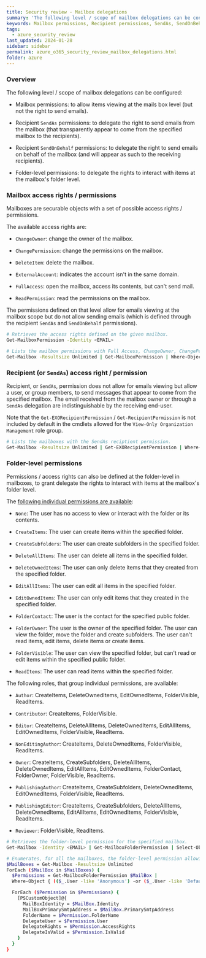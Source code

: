 ```yaml
---
title: Security review - Mailbox delegations
summary: 'The following level / scope of mailbox delegations can be configured:\n\n - Mailbox permissions: to allow items viewing at the mails box level (but not the right to send emails).\n\n - Recipient SendAs permissions: to delegate the right to send emails from the mailbox (that transparently appear to come from the specified mailbox to the recipients).\n\n - Recipient SendOnBehalf permissions: to delegate the right to send emails on behalf of the mailbox (and will appear as such to the receiving recipients).\n\n - Folder-level permissions: to delegate the rights to interact with items at the mailboxes folder level.'
keywords: Mailbox permissions, Recipient permissions, SendAs, SendOnBehalf, Folder-level permissions, ChangeOwner, ChangePermission, DeleteItem, ExternalAccount, FullAccess, ReadPermission
tags:
  - azure_security_review
last_updated: 2024-01-28
sidebar: sidebar
permalink: azure_o365_security_review_mailbox_delegations.html
folder: azure
---
```


### Overview

The following level / scope of mailbox delegations can be configured:

  - Mailbox permissions: to allow items viewing at the mails
    box level (but not the right to send emails).

  - Recipient `SendAs` permissions: to delegate the right to send emails from
    the mailbox (that transparently appear to come from the specified mailbox
    to the recipients).

  - Recipient `SendOnBehalf` permissions: to delegate the right to send emails
    on behalf of the mailbox (and will appear as such to the receiving
    recipients).

  - Folder-level permissions: to delegate the rights to interact with items at
    the mailbox's folder level.

### Mailbox access rights / permissions

Mailboxes are securable objects with a set of possible access rights /
permissions.

The available access rights are:

  - `ChangeOwner`: change the owner of the mailbox.

  - `ChangePermission`: change the permissions on the mailbox.

  - `DeleteItem`: delete the mailbox.

  - `ExternalAccount`: indicates the account isn't in the same domain.

  - `FullAccess`: open the mailbox, access its contents, but can't send mail.

  - `ReadPermission`: read the permissions on the mailbox.

The permissions defined on that level allow for emails viewing at the mailbox
scope but do not allow sending emails (which is defined through the recipient
`SendAs` and `SendOnBehalf` permissions).

```bash
# Retrieves the access rights defined on the given mailbox.
Get-MailboxPermission -Identity <EMAIL>

# Lists the mailbox permissions with Full Access, ChangeOwner, ChangePermission, or ExternalAccount access rights.
Get-Mailbox -Resultsize Unlimited | Get-MailboxPermission | Where-Object { ($_.Accessrights -like "FullAccess" -or $_.Accessrights -like "ChangeOwner" -or $_.Accessrights -like "ChangePermission" -or $_.Accessrights -like "ExternalAccount") } | Format-List
```

### Recipient (or `SendAs`) access right / permission

Recipient, or `SendAs`, permission does not allow for emails viewing but
allow a user, or group members, to send messages that appear to come from the
specified mailbox. The email received from the mailbox owner or through a
`SendAs` delegation are indistinguishable by the receiving end-user.

Note that the `Get-EXORecipientPermission` / `Get-RecipientPermission` is not
included by default in the cmdlets allowed for the
`View-Only Organization Management` role group.

```bash
# Lists the mailboxes with the SendAs reciptient permission.
Get-Mailbox -Resultsize Unlimited | Get-EXORecipientPermission | Where-Object { ($_.Accessrights -like "SendAs") }
```

### Folder-level permissions

Permissions / access rights can also be defined at the folder-level in
mailboxes, to grant delegate the rights to interact with items at the
mailbox's folder level.

The [following individual permissions are available](https://learn.microsoft.com/en-us/powershell/module/exchange/add-mailboxfolderpermission):

  - `None`: The user has no access to view or interact with the folder or its
    contents.

  - `CreateItems`: The user can create items within the specified folder.

  - `CreateSubfolders`: The user can create subfolders in the specified folder.

  - `DeleteAllItems`: The user can delete all items in the specified folder.

  - `DeleteOwnedItems`: The user can only delete items that they created from
    the specified folder.

  - `EditAllItems`: The user can edit all items in the specified folder.

  - `EditOwnedItems`: The user can only edit items that they created in the
    specified folder.

  - `FolderContact`: The user is the contact for the specified public folder.

  - `FolderOwner`: The user is the owner of the specified folder. The user can
    view the folder, move the folder and create subfolders. The user can't read
    items, edit items, delete items or create items.

  - `FolderVisible`: The user can view the specified folder, but can't read or
    edit items within the specified public folder.

  - `ReadItems`: The user can read items within the specified folder.

The following roles, that group individual permissions, are available:

  - `Author`: CreateItems, DeleteOwnedItems, EditOwnedItems, FolderVisible,
    ReadItems.

  - `Contributor`: CreateItems, FolderVisible.

  - `Editor`: CreateItems, DeleteAllItems, DeleteOwnedItems, EditAllItems,
    EditOwnedItems, FolderVisible, ReadItems.

  - `NonEditingAuthor`: CreateItems, DeleteOwnedItems, FolderVisible,
    ReadItems.

  - `Owner`: CreateItems, CreateSubfolders, DeleteAllItems, DeleteOwnedItems,
    EditAllItems, EditOwnedItems, FolderContact, FolderOwner, FolderVisible,
    ReadItems.

  - `PublishingAuthor`: CreateItems, CreateSubfolders, DeleteOwnedItems,
    EditOwnedItems, FolderVisible, ReadItems.

  - `PublishingEditor`: CreateItems, CreateSubfolders, DeleteAllItems,
    DeleteOwnedItems, EditAllItems, EditOwnedItems, FolderVisible, ReadItems.

  - `Reviewer`: FolderVisible, ReadItems.

```bash
# Retrieves the folder-level permission for the specified mailbox.
Get-Mailbox -Identity <EMAIL> | Get-MailboxFolderPermission | Select-Object *

# Enumerates, for all the mailboxes, the folder-level permission allowing access to Anonymous or Default.
$MailBoxes = Get-Mailbox -Resultsize Unlimited
ForEach ($MailBox in $MailBoxes) {
  $Permissions = Get-MailboxFolderPermission $MailBox |
  Where-Object { (($_.User -like 'Anonymous') -or ($_.User -like 'Default')) -and $_.AccessRights -ne 'None' }

  ForEach ($Permission in $Permissions) {
    [PSCustomObject]@{
      MailBoxIdentity = $MailBox.Identity
      MailBoxPrimarySmtpAddress = $MailBox.PrimarySmtpAddress
      FolderName = $Permission.FolderName
      DelegateUser = $Permission.User
      DelegateRights = $Permission.AccessRights
      DelegateIsValid = $Permission.IsValid
    }
  }
}
```
